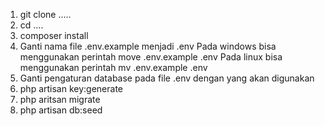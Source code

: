 1. git clone .....
2. cd ....
3. composer install
4. Ganti nama file .env.example menjadi .env
    Pada windows bisa menggunakan perintah move .env.example .env
    Pada linux bisa menggunakan perintah mv .env.example .env
5. Ganti pengaturan database pada file .env dengan yang akan digunakan
6. php artisan key:generate
7. php aritsan migrate
8. php artisan db:seed
